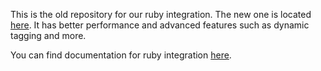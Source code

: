 This is the old repository for our ruby integration. The new one is located [here](https://github.com/pyroscope-io/pyroscope-rs). It has better performance and advanced features such as dynamic tagging and more.

You can find documentation for ruby integration [here](https://pyroscope.io/docs/ruby/).
